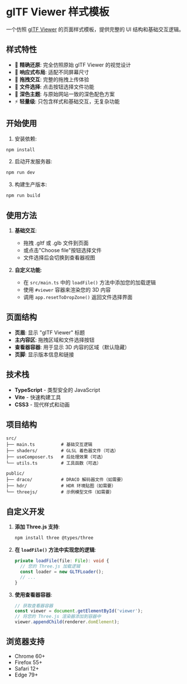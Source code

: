 # glTF Viewer 样式模板

一个仿照 [glTF Viewer](https://gltf-viewer.donmccurdy.com/) 的页面样式模板，提供完整的 UI 结构和基础交互逻辑。

## 样式特性

- 🎨 **精确还原**: 完全仿照原始 glTF Viewer 的视觉设计
- 📱 **响应式布局**: 适配不同屏幕尺寸
- 🎯 **拖拽交互**: 完整的拖拽上传体验
- 📁 **文件选择**: 点击按钮选择文件功能
- 🌙 **深色主题**: 与原始网站一致的深色配色方案
- ⚡ **轻量级**: 只包含样式和基础交互，无复杂功能

## 开始使用

1. 安装依赖:
```bash
npm install
```

2. 启动开发服务器:
```bash
npm run dev
```

3. 构建生产版本:
```bash
npm run build
```

## 使用方法

1. **基础交互**: 
   - 拖拽 .gltf 或 .glb 文件到页面
   - 或点击"Choose file"按钮选择文件
   - 文件选择后会切换到查看器视图

2. **自定义功能**:
   - 在 `src/main.ts` 中的 `loadFile()` 方法中添加您的加载逻辑
   - 使用 `#viewer` 容器来渲染您的 3D 内容
   - 调用 `app.resetToDropZone()` 返回文件选择界面

## 页面结构

- **页眉**: 显示 "glTF Viewer" 标题
- **主内容区**: 拖拽区域和文件选择按钮
- **查看器容器**: 用于显示 3D 内容的区域（默认隐藏）
- **页脚**: 显示版本信息和链接

## 技术栈

- **TypeScript** - 类型安全的 JavaScript
- **Vite** - 快速构建工具
- **CSS3** - 现代样式和动画

## 项目结构

```
src/
├── main.ts          # 基础交互逻辑
├── shaders/         # GLSL 着色器文件（可选）
├── useComposer.ts   # 后处理效果（可选）
└── utils.ts         # 工具函数（可选）

public/
├── draco/           # DRACO 解码器文件（如需要）
├── hdr/             # HDR 环境贴图（如需要）
└── threejs/         # 示例模型文件（如需要）
```

## 自定义开发

1. **添加 Three.js 支持**:
   ```bash
   npm install three @types/three
   ```

2. **在 `loadFile()` 方法中实现您的逻辑**:
   ```typescript
   private loadFile(file: File): void {
     // 您的 Three.js 加载逻辑
     const loader = new GLTFLoader();
     // ...
   }
   ```

3. **使用查看器容器**:
   ```typescript
   // 获取查看器容器
   const viewer = document.getElementById('viewer');
   // 将您的 Three.js 渲染器添加到容器中
   viewer.appendChild(renderer.domElement);
   ```

## 浏览器支持

- Chrome 60+
- Firefox 55+
- Safari 12+
- Edge 79+
